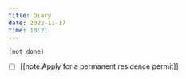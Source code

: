 ```yaml
---
title: Diary
date: 2022-11-17
time: 10:21
---
```


```tasks
(not done)
```
- [ ] [[note.Apply for a permanent residence permit]]